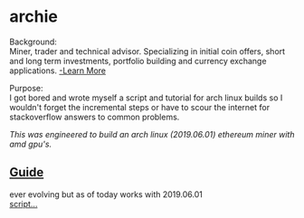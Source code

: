 # archie
Background:  
Miner, trader and technical advisor. Specializing in initial coin offers, short and long term investments, portfolio building and currency exchange applications. [-Learn More](https://myles.works)

Purpose:  
I got bored and wrote myself a script and tutorial for arch linux builds so I wouldn't forget the incremental steps or have to scour the internet for stackoverflow answers to common problems.  

*This was engineered to build an arch linux (2019.06.01) ethereum miner with amd gpu's.*

[Guide](https://github.com/crouther/archie/blob/master/ARCH%20LINUX%202019.06.01%20Installation%20Guide.md)
--------------------
ever evolving but as of today works with 2019.06.01  
[script...](https://github.com/crouther/archie/blob/master/archstart.sh)
